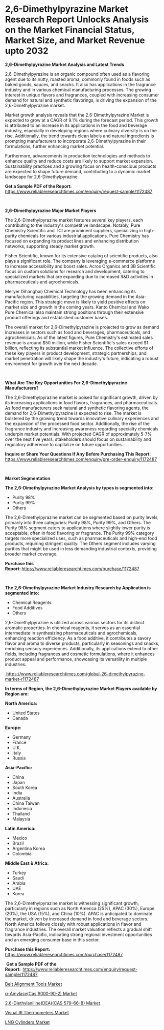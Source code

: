 <p><h1>2,6-Dimethylpyrazine Market Research Report Unlocks Analysis on the Market Financial Status, Market Size, and Market Revenue upto 2032</h1></p><p><strong>2,6-Dimethylpyrazine Market Analysis and Latest Trends</strong></p>
<p><p>2,6-Dimethylpyrazine is an organic compound often used as a flavoring agent due to its nutty, roasted aroma, commonly found in foods such as baked goods, sauces, and snacks. It also has applications in the fragrance industry and in various chemical manufacturing processes. The growing interest in unique flavors and fragrances, coupled with increasing consumer demand for natural and synthetic flavorings, is driving the expansion of the 2,6-Dimethylpyrazine market.</p><p>Market growth analysis reveals that the 2,6-Dimethylpyrazine Market is expected to grow at a CAGR of 9.1% during the forecast period. This growth is attributed to an increase in its applications in the food and beverage industry, especially in developing regions where culinary diversity is on the rise. Additionally, the trend towards clean labels and natural ingredients is prompting manufacturers to incorporate 2,6-Dimethylpyrazine in their formulations, further enhancing market potential.</p><p>Furthermore, advancements in production technologies and methods to enhance quality and reduce costs are likely to support market expansion. Sustainability practices and a growing focus on health-conscious products are expected to shape future demand, contributing to a dynamic market landscape for 2,6-Dimethylpyrazine.</p></p>
<p><strong>Get a Sample PDF of the Report:&nbsp;</strong> <a href="https://www.reliableresearchtimes.com/enquiry/request-sample/1172487?utm_campaign=2263&utm_medium=2&utm_source=Github&utm_content=ia&utm_term=24032025&utm_id=26-dimethylpyrazine">https://www.reliableresearchtimes.com/enquiry/request-sample/1172487</a></p>
<p>&nbsp;</p>
<p><strong>2,6-Dimethylpyrazine Major Market Players</strong></p>
<p><p>The 2,6-Dimethylpyrazine market features several key players, each contributing to the industry's competitive landscape. Notably, Pure Chemistry Scientific and TCI are prominent suppliers, specializing in high-purity chemicals for various industrial applications. Pure Chemistry has focused on expanding its product lines and enhancing distribution networks, supporting steady market growth.</p><p>Fisher Scientific, known for its extensive catalog of scientific products, also plays a significant role. The company is leveraging e-commerce platforms to increase accessibility and boost sales. Acros Organics and 3B Scientific focus on custom solutions for research and development, catering to specialized markets that are expanding due to increased R&D activities in pharmaceuticals and agrochemicals.</p><p>Meryer (Shanghai) Chemical Technology has been enhancing its manufacturing capabilities, targeting the growing demand in the Asia-Pacific region. This strategic move is likely to yield positive effects on market size and growth in the coming years. Kanto Chemical and Wako Pure Chemical also maintain strong positions through their extensive product offerings and established customer bases.</p><p>The overall market for 2,6-Dimethylpyrazine is projected to grow as demand increases in sectors such as food and beverages, pharmaceuticals, and agrochemicals. As of the latest figures, Pure Chemistry's estimated sales revenue is around $50 million, while Fisher Scientific's sales exceed $1 billion, reflecting its substantial market influence. The collective efforts of these key players in product development, strategic partnerships, and market penetration will likely shape the industry's future, indicating a robust environment for growth over the next decade.</p></p>
<p>&nbsp;</p>
<p><strong>What Are The Key Opportunities For 2,6-Dimethylpyrazine Manufacturers?</strong></p>
<p><p>The 2,6-Dimethylpyrazine market is poised for significant growth, driven by its increasing applications in food flavors, fragrances, and pharmaceuticals. As food manufacturers seek natural and synthetic flavoring agents, the demand for 2,6-Dimethylpyrazine is expected to rise. The market is bolstered by the growing trend towards innovative culinary experiences and the expansion of the processed food sector. Additionally, the rise of the fragrance industry and increasing awareness regarding specialty chemicals underpin market potentials. With projected CAGR of approximately 5-7% over the next five years, stakeholders should focus on sustainability and regulatory adherence to capitalize on future opportunities.</p></p>
<p><strong>Inquire or Share Your Questions If Any Before Purchasing This Report:</strong> <a href="https://www.reliableresearchtimes.com/enquiry/pre-order-enquiry/1172487?utm_campaign=2263&utm_medium=2&utm_source=Github&utm_content=ia&utm_term=24032025&utm_id=26-dimethylpyrazine">https://www.reliableresearchtimes.com/enquiry/pre-order-enquiry/1172487</a></p>
<p>&nbsp;</p>
<p><strong>Market Segmentation</strong></p>
<p><strong>The 2,6-Dimethylpyrazine Market Analysis by types is segmented into:</strong></p>
<p><ul><li>Purity 98%</li><li>Purity 99%</li><li>Others</li></ul></p>
<p><p>The 2,6-Dimethylpyrazine market can be segmented based on purity levels, primarily into three categories: Purity 98%, Purity 99%, and Others. The Purity 98% segment caters to applications where slightly lower purity is acceptable, often in food flavoring or fragrance. The Purity 99% category targets more specialized uses, such as pharmaceuticals and high-end food products, requiring stringent quality. The Others segment includes varying purities that might be used in less demanding industrial contexts, providing broader market coverage.</p></p>
<p><strong>Purchase this Report:&nbsp;</strong><a href="https://www.reliableresearchtimes.com/purchase/1172487?utm_campaign=2263&utm_medium=2&utm_source=Github&utm_content=ia&utm_term=24032025&utm_id=26-dimethylpyrazine">https://www.reliableresearchtimes.com/purchase/1172487</a></p>
<p>&nbsp;</p>
<p><strong>The 2,6-Dimethylpyrazine Market Industry Research by Application is segmented into:</strong></p>
<p><ul><li>Chemical Reagents</li><li>Food Additives</li><li>Others</li></ul></p>
<p><p>2,6-Dimethylpyrazine is utilized across various sectors for its distinct aromatic properties. In chemical reagents, it serves as an essential intermediate in synthesizing pharmaceuticals and agrochemicals, enhancing reaction efficiency. As a food additive, it contributes a savory flavor and aroma to diverse products, particularly in seasonings and snacks, enriching sensory experiences. Additionally, its applications extend to other fields, including fragrances and cosmetic formulations, where it enhances product appeal and performance, showcasing its versatility in multiple industries.</p></p>
<p><a href="https://www.reliableresearchtimes.com/global-26-dimethylpyrazine-market-r1172487?utm_campaign=2263&utm_medium=2&utm_source=Github&utm_content=ia&utm_term=24032025&utm_id=26-dimethylpyrazine">&nbsp;https://www.reliableresearchtimes.com/global-26-dimethylpyrazine-market-r1172487</a></p>
<p><strong>In terms of Region, the 2,6-Dimethylpyrazine Market Players available by Region are:</strong></p>
<p>
    <p> <strong> North America: </strong>
        <ul>
            <li>United States</li>
            <li>Canada</li>
        </ul>
        </p> 
    <p> <strong> Europe: </strong>
        <ul>
            <li>Germany</li>
            <li>France</li>
            <li>U.K.</li>
            <li>Italy</li>
            <li>Russia</li>
        </ul>
        </p> 
    <p> <strong> Asia-Pacific: </strong>
        <ul>
            <li>China</li>
            <li>Japan</li>
            <li>South Korea</li>
            <li>India</li>
            <li>Australia</li>
            <li>China Taiwan</li>
            <li>Indonesia</li>
            <li>Thailand</li>
            <li>Malaysia</li>
        </ul>
        </p> 
    <p> <strong> Latin America: </strong>
        <ul>
            <li>Mexico</li>
            <li>Brazil</li>
            <li>Argentina Korea</li>
            <li>Colombia</li>
        </ul>
        </p> 
    <p> <strong> Middle East & Africa: </strong>
        <ul>
            <li>Turkey</li>
            <li>Saudi</li>
            <li>Arabia</li>
            <li>UAE</li>
            <li>Korea</li>
        </ul>
    </p>
    </p>
<p><p>The 2,6-Dimethylpyrazine market is witnessing significant growth, particularly in regions such as North America (25%), APAC (30%), Europe (20%), the USA (15%), and China (10%). APAC is anticipated to dominate the market, driven by increased demand in food and beverage sectors. North America follows closely with robust applications in flavor and fragrance industries. The overall market valuation reflects a gradual shift towards Asia-Pacific, indicating strong regional investment opportunities and an emerging consumer base in this sector.</p></p>
<p><strong>Purchase this Report: </strong><a href="https://www.reliableresearchtimes.com/purchase/1172487?utm_campaign=2263&utm_medium=2&utm_source=Github&utm_content=ia&utm_term=24032025&utm_id=26-dimethylpyrazine">https://www.reliableresearchtimes.com/purchase/1172487</a></p>
<p>&nbsp;<strong>Get a Sample PDF of the Report:&nbsp;&nbsp;</strong><a href="https://www.reliableresearchtimes.com/enquiry/request-sample/1172487?utm_campaign=2263&utm_medium=2&utm_source=Github&utm_content=ia&utm_term=24032025&utm_id=26-dimethylpyrazine">https://www.reliableresearchtimes.com/enquiry/request-sample/1172487</a></p>
<p><strong></strong></p>
<p><p><a href="https://www.linkedin.com/pulse/belt-alignment-tools-market-regional-outlook-competition-tkh4e?utm_campaign=2263&utm_medium=2&utm_source=Github&utm_content=ia&utm_term=24032025&utm_id=26-dimethylpyrazine">Belt Alignment Tools Market</a></p><p><a href="https://github.com/donnypolan/Market-Research-Report-List-1/blob/main/a-amylasecas-9000-90-2-market.md?utm_campaign=2263&utm_medium=2&utm_source=Github&utm_content=ia&utm_term=24032025&utm_id=26-dimethylpyrazine">α-Amylase(Cas 9000-90-2) Market</a></p><p><a href="https://github.com/zemonarutaep/Market-Research-Report-List-1/blob/main/26-diethylanilinedeacas-579-66-8-market.md?utm_campaign=2263&utm_medium=2&utm_source=Github&utm_content=ia&utm_term=24032025&utm_id=26-dimethylpyrazine">2,6-Diethylaniline(DEA)(CAS 579-66-8) Market</a></p><p><a href="https://www.linkedin.com/pulse/according-latest-trend-analysis-visual-ir-thermometers-market-jlufe?utm_campaign=2263&utm_medium=2&utm_source=Github&utm_content=ia&utm_term=24032025&utm_id=26-dimethylpyrazine">Visual IR Thermometers Market</a></p><p><a href="https://www.linkedin.com/pulse/whats-fueling-lng-cylinders-markets-growth-105-cagr-projected-27lhe?utm_campaign=2263&utm_medium=2&utm_source=Github&utm_content=ia&utm_term=24032025&utm_id=26-dimethylpyrazine">LNG Cylinders Market</a></p></p>